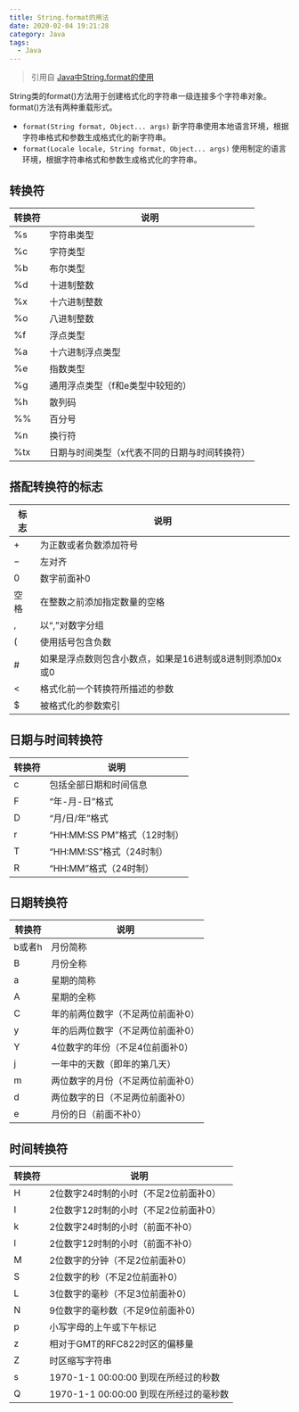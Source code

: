 ```yaml
---
title: String.format的用法
date: 2020-02-04 19:21:28
category: Java
tags:
  - Java
---
```


> 引用自 [Java中String.format的使用](http://www.open-open.com/lib/view/open1388316512922.html)

<!--more-->

String类的format()方法用于创建格式化的字符串一级连接多个字符串对象。format()方法有两种重载形式。
- `format(String format, Object... args)` 新字符串使用本地语言环境，根据字符串格式和参数生成格式化的新字符串。
- `format(Locale locale, String format, Object... args)` 使用制定的语言环境，根据字符串格式和参数生成格式化的字符串。

## 转换符

| 转换符 | 说明 |
|---|---|
| %s | 字符串类型 |
| %c | 字符类型 |
| %b | 布尔类型 |
| %d | 十进制整数 |
| %x | 十六进制整数 |
| %o | 八进制整数 |
| %f | 浮点类型 |
| %a | 十六进制浮点类型 |
| %e | 指数类型 |
| %g | 通用浮点类型（f和e类型中较短的） |
| %h | 散列码 |
| %% | 百分号 |
| %n | 换行符 |
| %tx | 日期与时间类型（x代表不同的日期与时间转换符） |

## 搭配转换符的标志

| 标志  | 说明 |
|---|---|
| + | 为正数或者负数添加符号 |
| − | 左对齐 |
| 0 | 数字前面补0 |
| 空格 | 在整数之前添加指定数量的空格 |
| , | 以“,”对数字分组 |
| ( | 使用括号包含负数 |
| # | 如果是浮点数则包含小数点，如果是16进制或8进制则添加0x或0 |
| < | 格式化前一个转换符所描述的参数 |
| $ | 被格式化的参数索引 |

## 日期与时间转换符

| 转换符 | 说明 |
|---|---|
| c | 包括全部日期和时间信息 |
| F | “年-月-日”格式 |
| D | “月/日/年”格式 |
| r | “HH:MM:SS PM”格式（12时制） |
| T | “HH:MM:SS”格式（24时制） |
| R | “HH:MM”格式（24时制） |

## 日期转换符

| 转换符 | 说明 |
|---|---|
| b或者h | 月份简称 |
| B | 月份全称 |
| a | 星期的简称 |
| A | 星期的全称 |
| C | 年的前两位数字（不足两位前面补0） |
| y | 年的后两位数字（不足两位前面补0） |
| Y | 4位数字的年份（不足4位前面补0） |
| j | 一年中的天数（即年的第几天） |
| m | 两位数字的月份（不足两位前面补0） |
| d | 两位数字的日（不足两位前面补0） |
| e | 月份的日（前面不补0） |

## 时间转换符

| 转换符 | 说明 |
|---|---|
| H | 2位数字24时制的小时（不足2位前面补0） |
| I | 2位数字12时制的小时（不足2位前面补0） |
| k | 2位数字24时制的小时（前面不补0） |
| l | 2位数字12时制的小时（前面不补0） |
| M | 2位数字的分钟（不足2位前面补0） |
| S | 2位数字的秒（不足2位前面补0） |
| L | 3位数字的毫秒（不足3位前面补0） |
| N | 9位数字的毫秒数（不足9位前面补0） |
| p | 小写字母的上午或下午标记 |
| z | 相对于GMT的RFC822时区的偏移量 |
| Z | 时区缩写字符串 |
| s | 1970-1-1 00:00:00 到现在所经过的秒数 |
| Q | 1970-1-1 00:00:00 到现在所经过的毫秒数 |